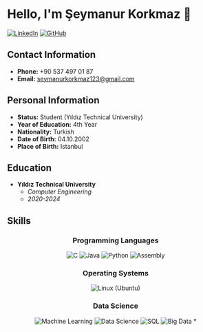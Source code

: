 # Hello, I'm Şeymanur Korkmaz 👋

[![LinkedIn](https://img.shields.io/badge/LinkedIn-seymanur--korkmaz-blue)](https://www.linkedin.com/in/seymanur-korkmaz/)
[![GitHub](https://img.shields.io/badge/GitHub-seymaakorkmaz-lightgrey)](https://github.com/seymaakorkmaz)

## Contact Information
- **Phone:** +90 537 497 01 87
- **Email:** seymanurkorkmaz123@gmail.com

## Personal Information
- **Status:** Student (Yıldız Technical University)
- **Year of Education:** 4th Year
- **Nationality:** Turkish
- **Date of Birth:** 04.10.2002
- **Place of Birth:** Istanbul

## Education
- **Yıldız Technical University**
  - *Computer Engineering*
  - *2020-2024*

## Skills

<div align="center">

### Programming Languages
<img src="https://img.icons8.com/color/48/000000/c-programming.png" alt="C" title="C"/>
<img src="https://img.icons8.com/color/48/000000/java-coffee-cup-logo.png" alt="Java" title="Java"/> 
<img src="https://img.icons8.com/color/48/000000/python.png" alt="Python" title="Python"/>
<img src="https://img.icons8.com/color/48/000000/assembly.png" alt="Assembly" title="Assembly"/>

### Operating Systems
<img src="https://img.icons8.com/color/48/000000/linux.png" alt="Linux (Ubuntu)" title="Linux (Ubuntu)"/> 

### Data Science
<img src="https://img.icons8.com/color/48/000000/machine-learning.png" alt="Machine Learning" title="Machine Learning"/>
<img src="https://img.icons8.com/fluent/48/000000/science.png" alt="Data Science" title="Data Science"/> 
<img src="https://img.icons8.com/fluent/48/000000/sql.png" alt="SQL" title="SQL"/>
<img src="https://img.icons8.com/color/48/000000/big-data.png" alt="Big Data" title="Big Data"/> *

</div>
